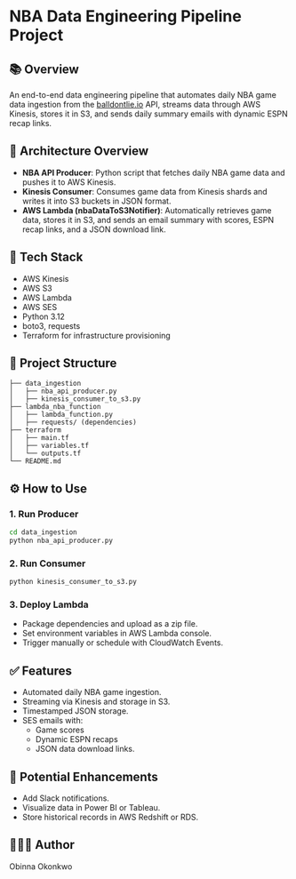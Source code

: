 # NBA Data Engineering Pipeline Project

## 📚 Overview
An end-to-end data engineering pipeline that automates daily NBA game data ingestion from the [balldontlie.io](https://www.balldontlie.io) API, streams data through AWS Kinesis, stores it in S3, and sends daily summary emails with dynamic ESPN recap links.

## 🔗 Architecture Overview
- **NBA API Producer**: Python script that fetches daily NBA game data and pushes it to AWS Kinesis.
- **Kinesis Consumer**: Consumes game data from Kinesis shards and writes it into S3 buckets in JSON format.
- **AWS Lambda (nbaDataToS3Notifier)**: Automatically retrieves game data, stores it in S3, and sends an email summary with scores, ESPN recap links, and a JSON download link.

## 🚀 Tech Stack
- AWS Kinesis
- AWS S3
- AWS Lambda
- AWS SES
- Python 3.12
- boto3, requests
- Terraform for infrastructure provisioning

## 📂 Project Structure
```
├── data_ingestion
│   ├── nba_api_producer.py
│   ├── kinesis_consumer_to_s3.py
├── lambda_nba_function
│   ├── lambda_function.py
│   ├── requests/ (dependencies)
├── terraform
│   ├── main.tf
│   ├── variables.tf
│   └── outputs.tf
└── README.md
```

## ⚙️ How to Use
### 1. Run Producer
```bash
cd data_ingestion
python nba_api_producer.py
```
### 2. Run Consumer
```bash
python kinesis_consumer_to_s3.py
```
### 3. Deploy Lambda
- Package dependencies and upload as a zip file.
- Set environment variables in AWS Lambda console.
- Trigger manually or schedule with CloudWatch Events.

## ✅ Features
- Automated daily NBA game ingestion.
- Streaming via Kinesis and storage in S3.
- Timestamped JSON storage.
- SES emails with:
  - Game scores
  - Dynamic ESPN recaps
  - JSON data download links.

## 🚀 Potential Enhancements
- Add Slack notifications.
- Visualize data in Power BI or Tableau.
- Store historical records in AWS Redshift or RDS.

## 👨🏾‍💻 Author
Obinna Okonkwo
